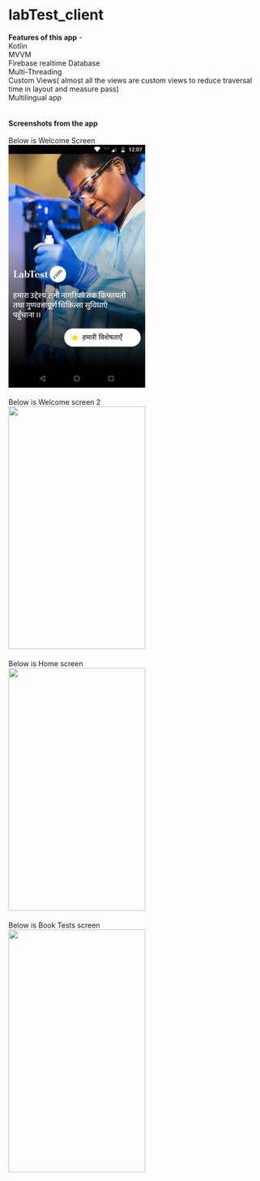 # labTest_client

**Features of this app** -</br>
Kotlin</br> 
MVVM</br>
Firebase realtime Database</br>
Multi-Threading</br>
Custom Views( almost all the views are custom views to reduce traversal time in layout and measure     pass)</br>
Multilingual app</br>
</br>
</br>
**Screenshots from the app**</br>
</br>
Below is Welcome Screen</br>
<img src="app screenshots/welcome_screen_1.png" width="270" height="480"/></br>
</br>
Below is Welcome screen 2</br>
<img src="welcome_screen_2.png" width="270" height="480"/></br>
</br>
Below is Home screen</br>
<img src="home_screen.png" width="270" height="480"/></br>
</br>
Below is Book Tests screen</br>
<img src="book_test_screen.png" width="270" height="480"/></br>
</br>

